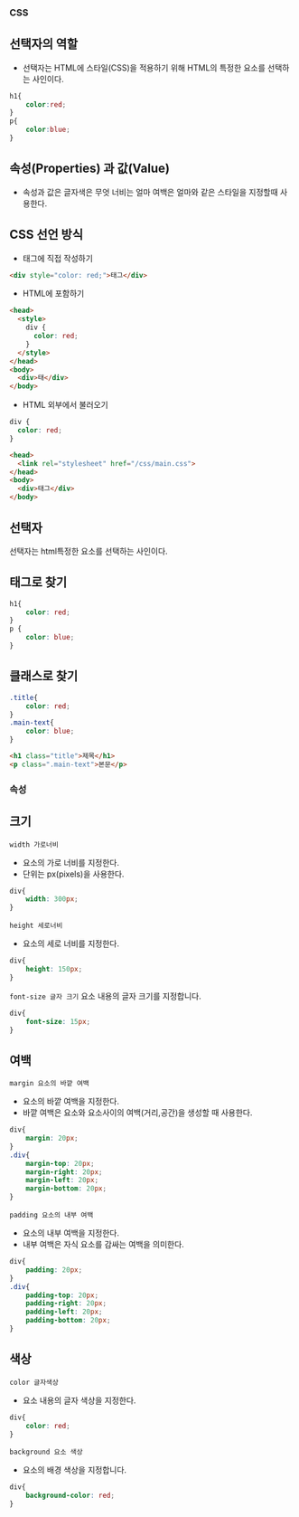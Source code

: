 ### CSS

## 선택자의 역할

- 선택자는 HTML에 스타일(CSS)을 적용하기 위해 HTML의 특정한 요소를 선택하는 사인이다.

```css
h1{
    color:red;
}
p{
    color:blue;
}
```

## 속성(Properties) 과 값(Value)
- 속성과 값은 글자색은 무엇 너비는 얼마 여백은 얼마와 같은 스타일을 지정할때 사용한다.

## CSS 선언 방식

- 태그에 직접 작성하기

```html
<div style="color: red;">태그</div>
```
- HTML에 포함하기

```html
<head>
  <style>
    div {
      color: red;
    }
  </style>  
</head>
<body>
  <div>태</div> 
</body>
```

- HTML 외부에서 불러오기
```css
div {
  color: red;
}
```
```html
<head>
  <link rel="stylesheet" href="/css/main.css">
</head>
<body>
  <div>태그</div>
</body>
```

## 선택자
선택자는 html특정한 요소를 선택하는 사인이다.

## 태그로 찾기
```css
h1{
    color: red;
}
p {
    color: blue;
}
```
## 클래스로 찾기
```css
.title{
    color: red;
}
.main-text{
    color: blue;
}
```
```html
<h1 class="title">제목</h1>
<p class=".main-text">본문</p>
```

### 속성

## 크기

`width 가로너비`
- 요소의 가로 너비를 지정한다.
- 단위는 px(pixels)을 사용한다.
```css
div{
    width: 300px;
}
```
`height 세로너비`
- 요소의 세로 너비를 지정한다.
```css
div{
    height: 150px;
}
```

`font-size 글자 크기`
요소 내용의 글자 크기를 지정합니다.
```css
div{
    font-size: 15px;
}
```

## 여백

`margin 요소의 바깥 여백`
- 요소의 바깥 여백을 지정한다.
- 바깥 여백은 요소와 요소사이의 여백(거리,공간)을 생성할 때 사용한다.
```css
div{
    margin: 20px;
}
.div{
    margin-top: 20px;
    margin-right: 20px;
    margin-left: 20px;
    margin-bottom: 20px;
}
```


`padding 요소의 내부 여백`
- 요소의 내부 여백을 지정한다.
- 내부 여백은 자식 요소를 감싸는 여백을 의미한다.
```css
div{
    padding: 20px;
}
.div{
    padding-top: 20px;
    padding-right: 20px;
    padding-left: 20px;
    padding-bottom: 20px;
}
```

## 색상


`color 글자색상`
- 요소 내용의 글자 색상을 지정한다.
```css
div{
    color: red;
}
```



`background 요소 색상`
- 요소의 배경 색상을 지정합니다.
```css
div{
    background-color: red;
}
```
